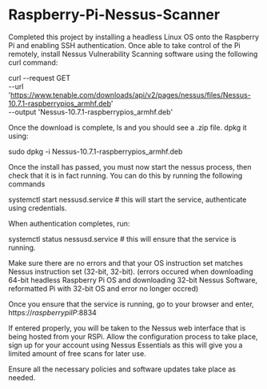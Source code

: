 # Raspberry-Pi-Nessus-Scanner

Completed this project by installing a headless Linux OS onto the Raspberry Pi and enabling SSH authentication. Once able to take control of the Pi remotely, install Nessus Vulnerability Scanning software using the following curl command: 

curl --request GET \
  --url 'https://www.tenable.com/downloads/api/v2/pages/nessus/files/Nessus-10.7.1-raspberrypios_armhf.deb' \
  --output 'Nessus-10.7.1-raspberrypios_armhf.deb'

Once the download is complete, ls and you should see a .zip file. dpkg it using:

sudo dpkg -i Nessus-10.7.1-raspberrypios_armhf.deb

Once the install has passed, you must now start the nessus process, then check that it is in fact running. You can do this by running the following commands

systemctl start nessusd.service # this will start the service, authenticate using credentials.

When authentication completes, run: 

systemctl status nessusd.service # this will ensure that the service is running. 

Make sure there are no errors and that your OS instruction set matches Nessus instruction set (32-bit, 32-bit). (errors occured when downloading 64-bit headless Raspberry Pi OS and downloading 32-bit Nessus Software, reformatted Pi with 32-bit OS and error no longer occred)

Once you ensure that the service is running, go to your browser and enter, https://*raspberrypiIP*:8834 

If entered properly, you will be taken to the Nessus web interface that is being hosted from your RSPi. Allow the configuration process to take place, sign up for your account using Nessus Essentials as this will give you a limited amount of free scans for later use. 

Ensure all the necessary policies and software updates take place as needed. 
